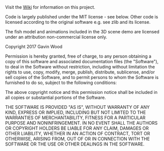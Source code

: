 Visit the [Wiki](https://github.com/GavWood/tutorials/wiki) for information on this project.


Code is largely published under the MIT license - see below. Other code is licensed according to the original software e.g. see zlib and its license.

The fish model and animations included in the 3D scene demo are licensed under an attribution non-commercial license only.





Copyright 2017 Gavin Wood

Permission is hereby granted, free of charge, to any person obtaining a copy of this software and associated documentation files (the "Software"), to deal in the Software without restriction, including without limitation the rights to use, copy, modify, merge, publish, distribute, sublicense, and/or sell copies of the Software, and to permit persons to whom the Software is furnished to do so, subject to the following conditions:

The above copyright notice and this permission notice shall be included in all copies or substantial portions of the Software.

THE SOFTWARE IS PROVIDED "AS IS", WITHOUT WARRANTY OF ANY KIND, EXPRESS OR IMPLIED, INCLUDING BUT NOT LIMITED TO THE WARRANTIES OF MERCHANTABILITY, FITNESS FOR A PARTICULAR PURPOSE AND NONINFRINGEMENT. IN NO EVENT SHALL THE AUTHORS OR COPYRIGHT HOLDERS BE LIABLE FOR ANY CLAIM, DAMAGES OR OTHER LIABILITY, WHETHER IN AN ACTION OF CONTRACT, TORT OR OTHERWISE, ARISING FROM, OUT OF OR IN CONNECTION WITH THE SOFTWARE OR THE USE OR OTHER DEALINGS IN THE SOFTWARE.
